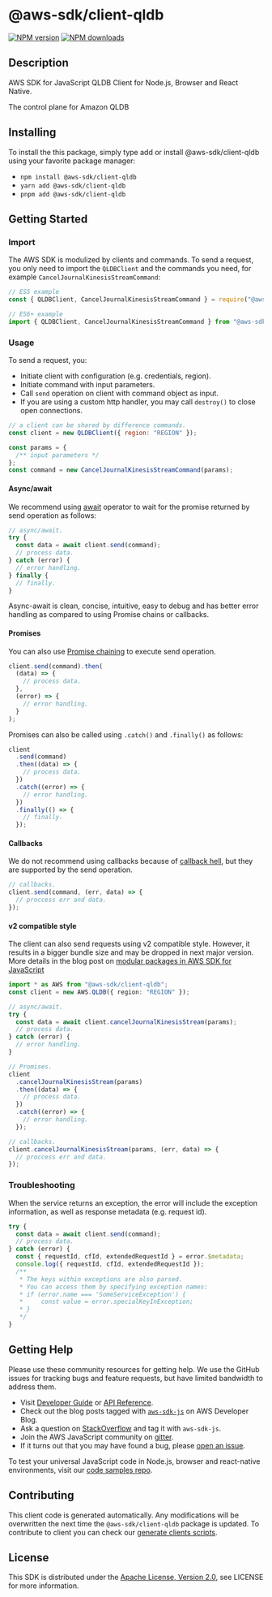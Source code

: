 # @aws-sdk/client-qldb

[![NPM version](https://img.shields.io/npm/v/@aws-sdk/client-qldb/latest.svg)](https://www.npmjs.com/package/@aws-sdk/client-qldb)
[![NPM downloads](https://img.shields.io/npm/dm/@aws-sdk/client-qldb.svg)](https://www.npmjs.com/package/@aws-sdk/client-qldb)

## Description

AWS SDK for JavaScript QLDB Client for Node.js, Browser and React Native.

<p>The control plane for Amazon QLDB</p>

## Installing

To install the this package, simply type add or install @aws-sdk/client-qldb
using your favorite package manager:

- `npm install @aws-sdk/client-qldb`
- `yarn add @aws-sdk/client-qldb`
- `pnpm add @aws-sdk/client-qldb`

## Getting Started

### Import

The AWS SDK is modulized by clients and commands.
To send a request, you only need to import the `QLDBClient` and
the commands you need, for example `CancelJournalKinesisStreamCommand`:

```js
// ES5 example
const { QLDBClient, CancelJournalKinesisStreamCommand } = require("@aws-sdk/client-qldb");
```

```ts
// ES6+ example
import { QLDBClient, CancelJournalKinesisStreamCommand } from "@aws-sdk/client-qldb";
```

### Usage

To send a request, you:

- Initiate client with configuration (e.g. credentials, region).
- Initiate command with input parameters.
- Call `send` operation on client with command object as input.
- If you are using a custom http handler, you may call `destroy()` to close open connections.

```js
// a client can be shared by difference commands.
const client = new QLDBClient({ region: "REGION" });

const params = {
  /** input parameters */
};
const command = new CancelJournalKinesisStreamCommand(params);
```

#### Async/await

We recommend using [await](https://developer.mozilla.org/en-US/docs/Web/JavaScript/Reference/Operators/await)
operator to wait for the promise returned by send operation as follows:

```js
// async/await.
try {
  const data = await client.send(command);
  // process data.
} catch (error) {
  // error handling.
} finally {
  // finally.
}
```

Async-await is clean, concise, intuitive, easy to debug and has better error handling
as compared to using Promise chains or callbacks.

#### Promises

You can also use [Promise chaining](https://developer.mozilla.org/en-US/docs/Web/JavaScript/Guide/Using_promises#chaining)
to execute send operation.

```js
client.send(command).then(
  (data) => {
    // process data.
  },
  (error) => {
    // error handling.
  }
);
```

Promises can also be called using `.catch()` and `.finally()` as follows:

```js
client
  .send(command)
  .then((data) => {
    // process data.
  })
  .catch((error) => {
    // error handling.
  })
  .finally(() => {
    // finally.
  });
```

#### Callbacks

We do not recommend using callbacks because of [callback hell](http://callbackhell.com/),
but they are supported by the send operation.

```js
// callbacks.
client.send(command, (err, data) => {
  // proccess err and data.
});
```

#### v2 compatible style

The client can also send requests using v2 compatible style.
However, it results in a bigger bundle size and may be dropped in next major version. More details in the blog post
on [modular packages in AWS SDK for JavaScript](https://aws.amazon.com/blogs/developer/modular-packages-in-aws-sdk-for-javascript/)

```ts
import * as AWS from "@aws-sdk/client-qldb";
const client = new AWS.QLDB({ region: "REGION" });

// async/await.
try {
  const data = await client.cancelJournalKinesisStream(params);
  // process data.
} catch (error) {
  // error handling.
}

// Promises.
client
  .cancelJournalKinesisStream(params)
  .then((data) => {
    // process data.
  })
  .catch((error) => {
    // error handling.
  });

// callbacks.
client.cancelJournalKinesisStream(params, (err, data) => {
  // proccess err and data.
});
```

### Troubleshooting

When the service returns an exception, the error will include the exception information,
as well as response metadata (e.g. request id).

```js
try {
  const data = await client.send(command);
  // process data.
} catch (error) {
  const { requestId, cfId, extendedRequestId } = error.$metadata;
  console.log({ requestId, cfId, extendedRequestId });
  /**
   * The keys within exceptions are also parsed.
   * You can access them by specifying exception names:
   * if (error.name === 'SomeServiceException') {
   *     const value = error.specialKeyInException;
   * }
   */
}
```

## Getting Help

Please use these community resources for getting help.
We use the GitHub issues for tracking bugs and feature requests, but have limited bandwidth to address them.

- Visit [Developer Guide](https://docs.aws.amazon.com/sdk-for-javascript/v3/developer-guide/welcome.html)
  or [API Reference](https://docs.aws.amazon.com/AWSJavaScriptSDK/v3/latest/index.html).
- Check out the blog posts tagged with [`aws-sdk-js`](https://aws.amazon.com/blogs/developer/tag/aws-sdk-js/)
  on AWS Developer Blog.
- Ask a question on [StackOverflow](https://stackoverflow.com/questions/tagged/aws-sdk-js) and tag it with `aws-sdk-js`.
- Join the AWS JavaScript community on [gitter](https://gitter.im/aws/aws-sdk-js-v3).
- If it turns out that you may have found a bug, please [open an issue](https://github.com/aws/aws-sdk-js-v3/issues/new/choose).

To test your universal JavaScript code in Node.js, browser and react-native environments,
visit our [code samples repo](https://github.com/aws-samples/aws-sdk-js-tests).

## Contributing

This client code is generated automatically. Any modifications will be overwritten the next time the `@aws-sdk/client-qldb` package is updated.
To contribute to client you can check our [generate clients scripts](https://github.com/aws/aws-sdk-js-v3/tree/main/scripts/generate-clients).

## License

This SDK is distributed under the
[Apache License, Version 2.0](http://www.apache.org/licenses/LICENSE-2.0),
see LICENSE for more information.
